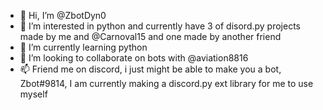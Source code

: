 - 👋 Hi, I’m @ZbotDyn0
- 👀 I’m interested in python and currently have 3 of disord.py projects made by me and @Carnoval15 and one made by another friend
- 🌱 I’m currently learning python
- 💞️ I’m looking to collaborate on bots with @aviation8816
- 📫 Friend me on discord, i just might be able to make you a bot, Zbot#9814, I am currently making a discord.py ext library for me to use myself

<!---
ZbotDyn0/ZbotDyn0 is a ✨ special ✨ repository because its `README.md` (this on your GitHub profile.
You can click the Preview link to take a look at your changes.
--->
